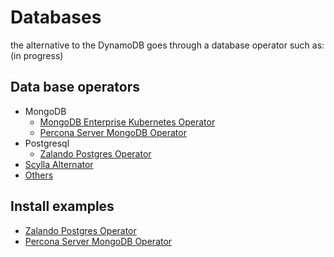 # Databases

the alternative to the DynamoDB goes through a database operator such as:
(in progress)

## Data base operators

- MongoDB
  - [MongoDB Enterprise Kubernetes Operator](https://github.com/mongodb/mongodb-enterprise-kubernetes)
  - [Percona Server MongoDB Operator](https://www.percona.com/software/percona-kubernetes-operators)
- Postgresql
  - [Zalando Postgres Operator](https://github.com/zalando/postgres-operator)
- [Scylla Alternator](https://docs.scylladb.com/using-scylla/alternator/)
- [Others](https://operatorhub.io/?category=Database)


## Install examples

- [Zalando Postgres Operator](./zalandoPostgreOperator.md)
- [Percona Server MongoDB Operator](./perconaMongodb/readme.md)
